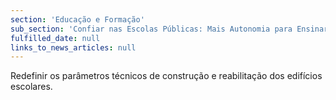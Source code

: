 ```yaml
---
section: 'Educação e Formação'
sub_section: 'Confiar nas Escolas Públicas: Mais Autonomia para Ensinar'
fulfilled_date: null
links_to_news_articles: null
---
```


Redefinir os parâmetros técnicos de construção e reabilitação dos edifícios escolares.